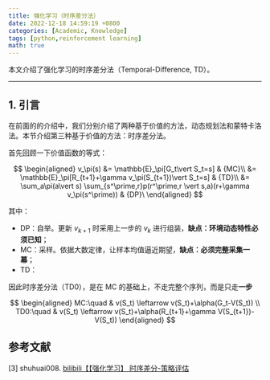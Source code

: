 ```yaml
---
title: 强化学习（时序差分法）
date: 2022-12-18 14:59:19 +0800
categories: [Academic, Knowledge]
tags: [python,reinforcement learning]
math: true
---
```


本文介绍了强化学习的时序差分法（Temporal-Difference, TD）。

<!--more-->

---

## 1. 引言

在前面的的介绍中，我们分别介绍了两种基于价值的方法，动态规划法和蒙特卡洛法。本节介绍第三种基于价值的方法：时序差分法。

首先回顾一下价值函数的等式：

$$
\begin{aligned}
v_\pi(s) &= \mathbb{E}_\pi[G_t\vert S_t=s] & {MC}\\
&= \mathbb{E}_\pi[R_{t+1}+\gamma v_\pi(S_{t+1})\vert S_t=s] & {TD}\\
&= \sum_a\pi(a\vert s) \sum_{s^\prime,r}p(r^\prime,r \vert s,a)(r+\gamma v_\pi(s^\prime)) & {DP}\
\end{aligned}
$$

其中：
- DP：自举。更新 $v_{k+1}$ 时采用上一步的 $v_k$ 进行组装，**缺点：环境动态特性必须已知**；
- MC：采样。依据大数定律，让样本均值逼近期望，**缺点：必须完整采集一幕**；
- TD：

因此时序差分法（TD0），是在 MC 的基础上，不走完整个序列，而是只走**一步**

$$
\begin{aligned}
MC:\quad & v(S_t) \leftarrow v(S_t)+\alpha(G_t-V(S_t)) \\
TD0:\quad & v(S_t) \leftarrow v(S_t)+\alpha(R_{t+1}+\gamma V(S_{t+1})-V(S_t))
\end{aligned}
$$


## 参考文献

[3] shuhuai008. [bilibili【【强化学习】 时序差分-策略评估](https://www.bilibili.com/video/BV1wS4y1F7zn)
